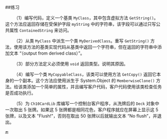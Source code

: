 ##练习

&emsp;&emsp;（1）编写代码，定义一个基类 `MyClass`，其中包含虚拟方法 `GetString()`。这个方法应返回存储在受保护字段 `myString` 中的字符串，该字段可以通过只写公共属性 `ContainedString` 来访问。

&emsp;&emsp;（2）从类 `MyClass` 中派生一个类 `MyDerivedClass`。重写 `GetString()` 方法，使用该方法的基类实现代码从基类中返回一个字符串，但在返回的字符串中添加文本 “（output from derived class）”。

&emsp;&emsp;（3）部分方法定义必须使用 `void` 返回类型。说明其原因。

&emsp;&emsp;（4）编写一个类 `MyCopyableClass`，该类可以使用方法 `GetCopy()` 返回它本身的一个副本。这个方法应使用派生于 System.Object 的 `MemberwiseClone()` 方法。给该类添加一个简单的属性，并且编写客户代码，客户代码使用该类检查任务是否成功执行。

&emsp;&emsp;（5）为 `Ch10CardLib` 库编写一个控制台客户程序，从洗牌后的 `Deck` 对象中一次取出 5 张牌。如果这 5 张牌都是相同花色，客户程序就应在屏幕上显示这 5 张牌，以及文本 "Flush!"，否则在取出 50 张牌以后就输出文本 “No flush”，并退出。





🔚
